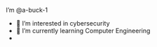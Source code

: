 I’m @a-buck-1
- 👀 I’m interested in cybersecurity
- 🌱 I’m currently learning Computer Engineering
- <!-- 📫 How to reach me..

<!---
a-buck-1/a-buck-1 is a ✨ special ✨ repository because its `README.md` (this file) appears on your GitHub profile.
You can click the Preview link to take a look at your changes.
--->
